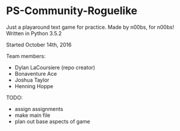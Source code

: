 # PS-Community-Roguelike
Just a playaround text game for practice. Made by n00bs, for n00bs!
Written in Python 3.5.2

Started October 14th, 2016

Team members:
- Dylan LaCoursiere (repo creator)
- Bonaventure Ace
- Joshua Taylor
- Henning Hoppe

TODO:
- assign assignments
- make main file
- plan out base aspects of game
